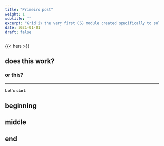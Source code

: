 ```yaml
---
title: "Primeiro post"
weight: 1
subtitle: ""
excerpt: "Grid is the very first CSS module created specifically to solve the layout problems we’ve all been hacking our way around for as long as we’ve been making websites."
date: 2021-01-01
draft: false
---
```


{{< here >}}


## does this work?

### or this?

---

Let's start.

## beginning

## middle

## end